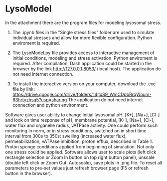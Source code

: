 # LysoModel
In the attachment there are the program files for modeling lysosomal stress.

1. The .ipynb files in the "Single stress files" folder are used to simulate individual stresses and allow for more flexible configuration.
Python enviroment is required.

2. The LysoModel.py file provides access to interactive management of initial conditions, modeling and stress activation.
Python enviroment is required. After compilation, Dash application could be started in the browser by the link http://127.0.0.1:8053/ (local host). 
The application do not need internet connection.

3. To install the interactive version on your computer, download the .exe file by link: https://drive.google.com/drive/folders/14jtxS9_WmCDpbRrqWoum-63hrtyzhsq5?usp=sharing
The application do not need internet connection and python environment. 

Software gives user ability to change initial lysosomal pH, [K+], [Na+], [Cl-] and look on time response of pH, membrane potential, [K+], [Na+], [Cl-], water flux and organelle radius, vATPase activity. One could perform such monitoring in norm, or in stress conditions, switched on in short time interval from 300s to 350s: swelling (increased water flux), permeabilization, vATPase inhibition, proton efflux, described in Table 1. Proton sponge conditions applied from beginning of simulation. Not only one stress could be applied. 
Software allows user to scale plots (left click rectangle selection or Zoom In button on top right button panel), unscale (double left click or Zoom Out, Autoscale), save plots in .png file.
To reset all parameters to pre-set values just refresh browser page (F5 or refresh button in the browser).
